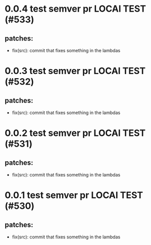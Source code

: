 # 0.0.4 test semver pr LOCAl TEST (#533)

## patches:
* fix(src): commit that fixes something in the lambdas

# 0.0.3 test semver pr LOCAl TEST (#532)

## patches:
* fix(src): commit that fixes something in the lambdas

# 0.0.2 test semver pr LOCAl TEST (#531)

## patches:
* fix(src): commit that fixes something in the lambdas

# 0.0.1 test semver pr LOCAl TEST (#530)

## patches:
* fix(src): commit that fixes something in the lambdas

